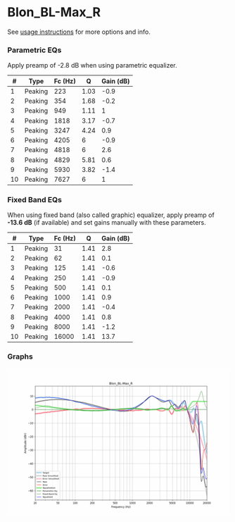 # Blon_BL-Max_R
See [usage instructions](https://github.com/jaakkopasanen/AutoEq#usage) for more options and info.

### Parametric EQs
Apply preamp of -2.8 dB when using parametric equalizer.

|   # | Type    |   Fc (Hz) |    Q |   Gain (dB) |
|-----|---------|-----------|------|-------------|
|   1 | Peaking |       223 | 1.03 |        -0.9 |
|   2 | Peaking |       354 | 1.68 |        -0.2 |
|   3 | Peaking |       949 | 1.11 |         1   |
|   4 | Peaking |      1818 | 3.17 |        -0.7 |
|   5 | Peaking |      3247 | 4.24 |         0.9 |
|   6 | Peaking |      4205 | 6    |        -0.9 |
|   7 | Peaking |      4818 | 6    |         2.6 |
|   8 | Peaking |      4829 | 5.81 |         0.6 |
|   9 | Peaking |      5930 | 3.82 |        -1.4 |
|  10 | Peaking |      7627 | 6    |         1   |

### Fixed Band EQs
When using fixed band (also called graphic) equalizer, apply preamp of **-13.6 dB** (if available) and set gains manually with these parameters.

|   # | Type    |   Fc (Hz) |    Q |   Gain (dB) |
|-----|---------|-----------|------|-------------|
|   1 | Peaking |        31 | 1.41 |         2.8 |
|   2 | Peaking |        62 | 1.41 |         0.1 |
|   3 | Peaking |       125 | 1.41 |        -0.6 |
|   4 | Peaking |       250 | 1.41 |        -0.9 |
|   5 | Peaking |       500 | 1.41 |         0.1 |
|   6 | Peaking |      1000 | 1.41 |         0.9 |
|   7 | Peaking |      2000 | 1.41 |        -0.4 |
|   8 | Peaking |      4000 | 1.41 |         0.8 |
|   9 | Peaking |      8000 | 1.41 |        -1.2 |
|  10 | Peaking |     16000 | 1.41 |        13.7 |

### Graphs
![](./Blon_BL-Max_R.png)
